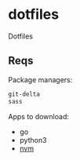 # dotfiles
Dotfiles

## Reqs

Package managers:
```bash
git-delta
sass
```

Apps to download:
- go
- python3
- [nvm](https://github.com/nvm-sh/nvm)
